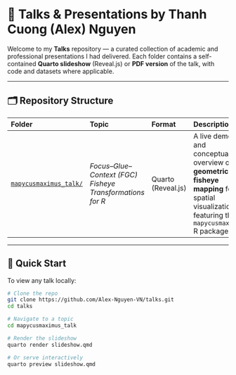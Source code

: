 # 🎤 Talks & Presentations by Thanh Cuong (Alex) Nguyen

Welcome to my **Talks** repository — a curated collection of academic and professional presentations I had delivered. 
Each folder contains a self-contained **Quarto slideshow** (Reveal.js) or **PDF version** of the talk, with code and datasets where applicable.

---

## 🗂 Repository Structure

| Folder | Topic | Format | Description |
|:--------|:-------|:--------|:-------------|
| [`mapycusmaximus_talk/`](mapycus-slide/) | *Focus–Glue–Context (FGC) Fisheye Transformations for R* | Quarto (Reveal.js) | A live demo and conceptual overview of **geometric fisheye mapping** for spatial visualization, featuring the `mapycusmaximus` R package. |
---

## 🚀 Quick Start

To view any talk locally:

```bash
# Clone the repo
git clone https://github.com/Alex-Nguyen-VN/talks.git
cd talks

# Navigate to a topic
cd mapycusmaximus_talk

# Render the slideshow
quarto render slideshow.qmd

# Or serve interactively
quarto preview slideshow.qmd
